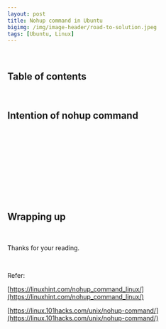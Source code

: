 ```yaml
---
layout: post
title: Nohup command in Ubuntu
bigimg: /img/image-header/road-to-solution.jpeg
tags: [Ubuntu, Linux]
---
```





<br>

## Table of contents





<br>

## Intention of nohup command





<br>

## 




<br>

## 





<br>

## 





<br>

## Wrapping up





<br>

Thanks for your reading.

<br>

Refer:

[https://linuxhint.com/nohup_command_linux/](https://linuxhint.com/nohup_command_linux/)

[https://linux.101hacks.com/unix/nohup-command/](https://linux.101hacks.com/unix/nohup-command/)